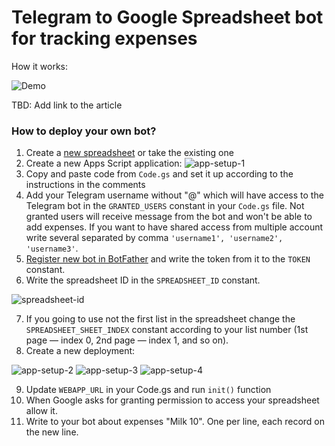 # Telegram to Google Spreadsheet bot for tracking expenses

How it works:

![Demo](https://user-images.githubusercontent.com/11630525/200132012-7df32b04-345b-468d-8fef-81602ee8fa08.gif)

TBD: Add link to the article

### How to deploy your own bot?
1. Create a [new spreadsheet](https://sheet.new/) or take the existing one
2. Create a new Apps Script application:
![app-setup-1](https://user-images.githubusercontent.com/11630525/198940396-c2615533-f381-4bfe-a68a-1166fa96af85.png)
3. Copy and paste code from `Code.gs` and set it up according to the instructions in the comments
4. Add your Telegram username without "@" which will have access to the Telegram bot in the `GRANTED_USERS` constant in your `Code.gs` file. Not granted users will receive message from the bot and won't be able to add expenses. If you want to have shared access from multiple account write several separated by comma `'username1', 'username2', 'username3'`.
5. [Register new bot in BotFather](https://t.me/BotFather) and write the token from it to the `TOKEN` constant.
6. Write the spreadsheet ID in the `SPREADSHEET_ID` constant.

![spreadsheet-id](https://user-images.githubusercontent.com/11630525/199492696-842a1162-3266-494d-994f-99361fceaa37.png)

7. If you going to use not the first list in the spreadsheet change the `SPREADSHEET_SHEET_INDEX` constant according to your list number (1st page — index 0, 2nd page — index 1, and so on).
8. Create a new deployment:

![app-setup-2](https://user-images.githubusercontent.com/11630525/198940722-caa322b0-e850-4ead-9d23-067f97ee8e9e.png)
![app-setup-3](https://user-images.githubusercontent.com/11630525/198940688-09e77909-67e3-49a4-a407-ba6d126ca6b5.png)
![app-setup-4](https://user-images.githubusercontent.com/11630525/198940704-8e84f54e-ee64-49e7-a369-9b47abf16c93.png)

9. Update `WEBAPP_URL` in your Code.gs and run `init()` function
10. When Google asks for granting permission to access your spreadsheet allow it.
11. Write to your bot about expenses "Milk 10". One per line, each record on the new line.
